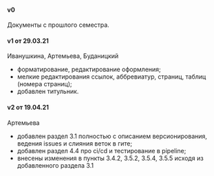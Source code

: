 #### v0 
Документы с прошлого семестра.
#### v1 от 29.03.21
Иванушкина, Артемьева, Буданицкий
* форматирование, редактирование оформления;
* мелкие редактирования ссылок, аббревиатур, страниц, таблиц (номера страниц);
* добавлен титульник.

#### v2 от 19.04.21
Артемьева 
* добавлен раздел 3.1 полностью с описанием версионирования, ведения issues и слияния веток в гите;
* добавлен раздел 4.4 про ci/cd и тестирование в pipeline;
* внесены изменения в пункты 3.4.2, 3.5.2, 3.5.4, 3.5.5 исходя из добавленного раздела 3.1
